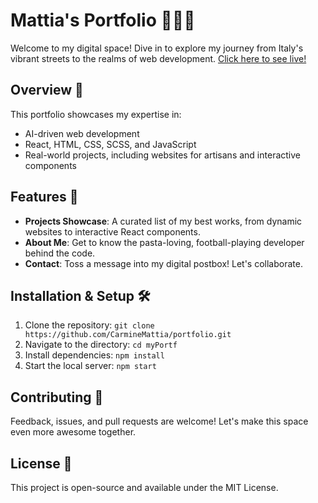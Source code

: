 # Mattia's Portfolio 🚀🇮🇹

Welcome to my digital space! Dive in to explore my journey from Italy's vibrant streets to the realms of web development. [Click here to see live!](https://carminemattia.netlify.app/)

## Overview 🌟

This portfolio showcases my expertise in:
- AI-driven web development
- React, HTML, CSS, SCSS, and JavaScript
- Real-world projects, including websites for artisans and interactive components

## Features 🎨

- **Projects Showcase**: A curated list of my best works, from dynamic websites to interactive React components.
- **About Me**: Get to know the pasta-loving, football-playing developer behind the code.
- **Contact**: Toss a message into my digital postbox! Let's collaborate.

## Installation & Setup 🛠️

1. Clone the repository: `git clone https://github.com/CarmineMattia/portfolio.git`
2. Navigate to the directory: `cd myPortf`
3. Install dependencies: `npm install`
4. Start the local server: `npm start`

## Contributing 🤝

Feedback, issues, and pull requests are welcome! Let's make this space even more awesome together.

## License 📄

This project is open-source and available under the MIT License.
